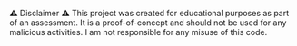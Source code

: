 ⚠️ Disclaimer ⚠️
This project was created for educational purposes as part of an assessment. It is a proof-of-concept and should not be used for any malicious activities. I am not responsible for any misuse of this code.

